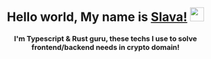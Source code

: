 <h1 align="center">Hello world, My name is <a href="https://c0deb0iii.github.io/rsschool-cv/" target="_blank">Slava!</a> 
<img src="https://github.com/blackcater/blackcater/raw/main/images/Hi.gif" height="32"/></h1>
<h3 align="center">I'm Typescript & Rust guru, these techs I use to solve frontend/backend needs in crypto domain!</h3>

<!--
**c0deb0iii/c0deb0iii** is a ✨ _special_ ✨ repository because its `README.md` (this file) appears on your GitHub profile.

Here are some ideas to get you started:

- 🔭 I’m currently working on ...
- 🌱 I’m currently learning ...
- 👯 I’m looking to collaborate on ...
- 🤔 I’m looking for help with ...
- 💬 Ask me about ...
- 📫 How to reach me: ...
- 😄 Pronouns: ...
- ⚡ Fun fact: ...
-->
